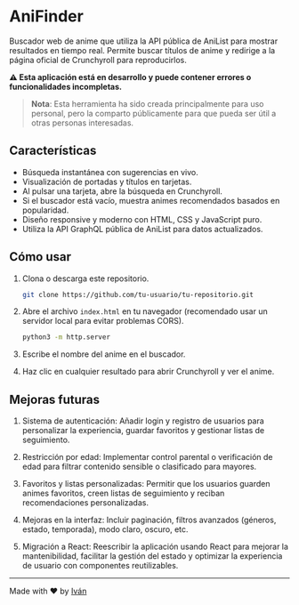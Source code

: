 # AniFinder

Buscador web de anime que utiliza la API pública de AniList para mostrar resultados en tiempo real. Permite buscar títulos de anime y redirige a la página oficial de Crunchyroll para reproducirlos.

**⚠️ Esta aplicación está en desarrollo y puede contener errores o funcionalidades incompletas.**

> **Nota**: Esta herramienta ha sido creada principalmente para uso personal, pero la comparto públicamente para que pueda ser útil a otras personas interesadas.

## Características

- Búsqueda instantánea con sugerencias en vivo.
- Visualización de portadas y títulos en tarjetas.
- Al pulsar una tarjeta, abre la búsqueda en Crunchyroll.
- Si el buscador está vacío, muestra animes recomendados basados en popularidad.
- Diseño responsive y moderno con HTML, CSS y JavaScript puro.
- Utiliza la API GraphQL pública de AniList para datos actualizados.

## Cómo usar

1. Clona o descarga este repositorio.
   
    ```bash
   git clone https://github.com/tu-usuario/tu-repositorio.git
    ```
3. Abre el archivo `index.html` en tu navegador (recomendado usar un servidor local para evitar problemas CORS).
   
   ```bash
   python3 -m http.server
    ```
5. Escribe el nombre del anime en el buscador.
6. Haz clic en cualquier resultado para abrir Crunchyroll y ver el anime.

## Mejoras futuras

1. Sistema de autenticación: Añadir login y registro de usuarios para personalizar la experiencia, guardar favoritos y gestionar listas de seguimiento.

2. Restricción por edad: Implementar control parental o verificación de edad para filtrar contenido sensible o clasificado para mayores.

3. Favoritos y listas personalizadas: Permitir que los usuarios guarden animes favoritos, creen listas de seguimiento y reciban recomendaciones personalizadas.

5. Mejoras en la interfaz: Incluir paginación, filtros avanzados (géneros, estado, temporada), modo claro, oscuro, etc.

6. Migración a React: Reescribir la aplicación usando React para mejorar la mantenibilidad, facilitar la gestión del estado y optimizar la experiencia de usuario con componentes reutilizables.

---

Made with ❤️ by [Iván](https://github.com/ivaanesteepar)
